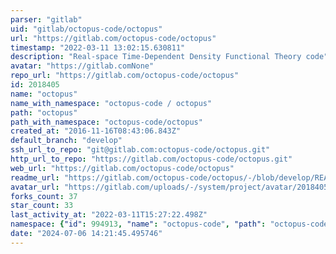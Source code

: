 ```yaml
---
parser: "gitlab"
uid: "gitlab/octopus-code/octopus"
url: "https://gitlab.com/octopus-code/octopus"
timestamp: "2022-03-11 13:02:15.630811"
description: "Real-space Time-Dependent Density Functional Theory code"
avatar: "https://gitlab.comNone"
repo_url: "https://gitlab.com/octopus-code/octopus"
id: 2018405
name: "octopus"
name_with_namespace: "octopus-code / octopus"
path: "octopus"
path_with_namespace: "octopus-code/octopus"
created_at: "2016-11-16T08:43:06.843Z"
default_branch: "develop"
ssh_url_to_repo: "git@gitlab.com:octopus-code/octopus.git"
http_url_to_repo: "https://gitlab.com/octopus-code/octopus.git"
web_url: "https://gitlab.com/octopus-code/octopus"
readme_url: "https://gitlab.com/octopus-code/octopus/-/blob/develop/README"
avatar_url: "https://gitlab.com/uploads/-/system/project/avatar/2018405/octopus.png"
forks_count: 37
star_count: 33
last_activity_at: "2022-03-11T15:27:22.498Z"
namespace: {"id": 994913, "name": "octopus-code", "path": "octopus-code", "kind": "group", "full_path": "octopus-code", "parent_id": null, "avatar_url": "/uploads/-/system/group/avatar/994913/octopus.png", "web_url": "https://gitlab.com/groups/octopus-code"}
date: "2024-07-06 14:21:45.495746"
---
```

